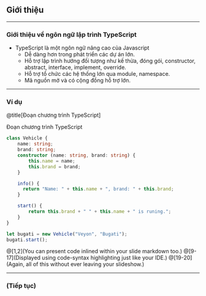 ## Giới thiệu

---

### Giới thiệu về ngôn ngữ lập trình TypeScript

- TypeScript là một ngôn ngữ nâng cao của Javascript 
  + Dễ dàng hơn trong phát triển các dự án lớn.
  + Hỗ trợ lập trình hướng đối tượng như kế thừa, đóng gói, constructor, abstract, interface, implement, override.
  + Hỗ trợ tổ chức các hệ thống lớn qua module, namespace.
  + Mã nguồn mở và có cộng đồng hỗ trợ lớn.

---

### Ví dụ 

@title[Đoạn chương trình TypeScript]

<p><span class="slide-title">Đoạn chương trình TypeScript</span></p>

```typescript
class Vehicle {
    name: string;
    brand: string;
    constructor (name: string, brand: string) {
        this.name = name;
        this.brand = brand;
    }

    info() {
      return "Name: " + this.name + ", brand: " + this.brand;
    }

    start() {
        return this.brand + " " + this.name + " is runing.";
    }
}

let bugati = new Vehicle("Veyon", "Bugati");
bugati.start();
```

@[1,2](You can present code inlined within your slide markdown too.)
@[9-17](Displayed using code-syntax highlighting just like your IDE.)
@[19-20](Again, all of this without ever leaving your slideshow.)

---

### (Tiếp tục)


